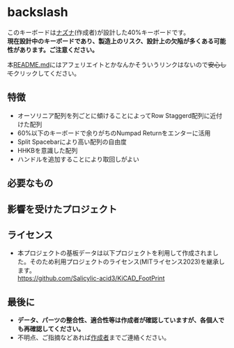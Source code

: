 # backslash
このキーボードは[ナズナ](https://twitter.com/naznaz_inv)(作成者)が設計した40%キーボードです。  
**現在設計中のキーボードであり、製造上のリスク、設計上の欠陥が多くある可能性があります。ご注意ください。**

本[README.md](README.md)にはアフェリエイトとかなんかそういうリンクはないので~~安心して~~クリックしてください。

## 特徴

- オーソリニア配列を列ごとに傾けることによってRow Staggerd配列に近付けた配列
- 60%以下のキーボードで余りがちのNumpad Returnをエンターに活用
- Split Spacebarにより高い配列の自由度
- HHKBを意識した配列
- ハンドルを追加することにより取回しがよい

## 必要なもの


## 影響を受けたプロジェクト


## ライセンス

- 本プロジェクトの基板データは以下プロジェクトを利用して作成されました。そのため利用プロジェクトのライセンス(MITライセンス2023)を継承します。  
https://github.com/Salicylic-acid3/KiCAD_FootPrint

## 最後に

- **データ、パーツの整合性、適合性等は作成者が確認していますが、各個人でも再確認してください。**
- 不明点、ご指摘などあれば[作成者](https://twitter.com/naznaz_inv)までご連絡ください。
